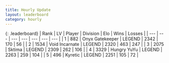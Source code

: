 ```yaml
---
title: Hourly Update
layout: leaderboard
category: hourly
---
```


{: .leaderboard}
| Rank | LV | Player | Division | Elo | Wins | Losses |
| --- | --- | --- | --- | --- | --- | --- |
| <span data-change="0">1</span> | 882 | <span title="ID: 402846">Onyx Gatekeeper</span> | LEGEND | <span data-change="0">2342</span> | <span data-change="0">170</span> | <span data-change="0">56</span> |
| <span data-change="0">2</span> | 1534 | <span title="ID: 366840">Void Incarnate</span> | LEGEND | <span data-change="0">2320</span> | <span data-change="0">463</span> | <span data-change="0">247</span> |
| <span data-change="0">3</span> | 2075 | <span title="ID: 353063">Sktima</span> | LEGEND | <span data-change="7">2309</span> | <span data-change="2">262</span> | <span data-change="0">106</span> |
| <span data-change="0">4</span> | 3329 | <span title="ID: 164871">Hungry YuYu</span> | LEGEND | <span data-change="0">2263</span> | <span data-change="0">259</span> | <span data-change="0">104</span> |
| <span data-change="0">5</span> | 496 | <span title="ID: 624815">Kyretic</span> | LEGEND | <span data-change="0">2251</span> | <span data-change="0">105</span> | <span data-change="0">72</span> |